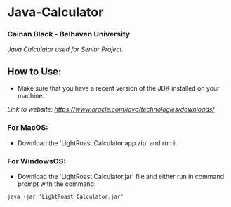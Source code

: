 # Java-Calculator
### Cainan Black - Belhaven University
<i>Java Calculator used for Senior Project.</i>

## How to Use:
- Make sure that you have a recent version of the JDK installed on your machine. 

<i>Link to website: https://www.oracle.com/java/technologies/downloads/</i>

### <b>For MacOS:</b>

- Download the 'LightRoast Calculator.app.zip' and run it.

### <b>For WindowsOS:</b>

- Download the 'LightRoast Calculator.jar' file and either run in command prompt with the command: 

``` 
java -jar 'LightRoast Calculator.jar' 
```
